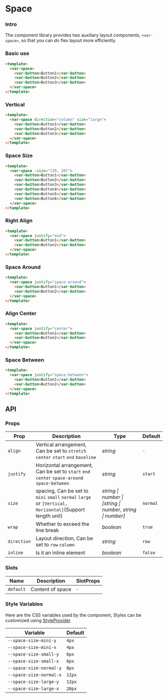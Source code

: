 # Space

### Intro

The component library provides two auxiliary layout components,
`<var-space>`,
so that you can do flex layout more efficiently.

### Basic use

```html
<template>
  <var-space>
    <var-button>Button1</var-button>
    <var-button>Button2</var-button>
    <var-button>Button3</var-button>
  </var-space>
</template>
```

### Vertical

```html
<template>
  <var-space direction="column" size="large">
    <var-button>Button1</var-button>
    <var-button>Button2</var-button>
    <var-button>Button3</var-button>
  </var-space>
</template>
```

### Space Size

```html
<template>
  <var-space :size="[20, 20]">
    <var-button>Button1</var-button>
    <var-button>Button2</var-button>
    <var-button>Button3</var-button>
    <var-button>Button4</var-button>
    <var-button>Button5</var-button>
    <var-button>Button6</var-button>
  </var-space>
</template>
```

### Right Align

```html
<template>
  <var-space justify="end">
    <var-button>Button1</var-button>
    <var-button>Button2</var-button>
  </var-space>
</template>
```

### Space Around

```html
<template>
  <var-space justify="space-around">
    <var-button>Button1</var-button>
    <var-button>Button2</var-button>
  </var-space>
</template>
```

### Align Center

```html
<template>
  <var-space justify="center">
    <var-button>Button1</var-button>
    <var-button>Button2</var-button>
  </var-space>
</template>
```

### Space Between

```html
<template>
  <var-space justify="space-between">
    <var-button>Button1</var-button>
    <var-button>Button2</var-button>
  </var-space>
</template>
```

## API

### Props

| Prop        | Description                                                                                             | Type     | Default |
|-------------|---------------------------------------------------------------------------------------------------------|----------|---------|
| `align`     | Vertical arrangement, Can be set to `stretch` `center` `start` `end` `baseline`                         | _string_ | `-`     |
| `justify`   | Horizontal arrangement, Can be set to `start` `end` `center` `space-around` `space-between`             | _string_ | `start` |
| `size`      | spacing, Can be set to `mini` `small` `normal` `large` or `[Vertical, Horizontal]`(Support length unit) | _string \| number \| [string \| number, string \| number]_ |`normal`|
| `wrap`      | Whether to exceed the line break                                                                        | _boolean_ | `true`  |
| `direction` | Layout direction, Can be set to `row` `column`                                                          | _string_ | `row`   |
| `inline`    | Is it an inline element                                                                                 | _boolean_ | `false` |

### Slots

| Name      | Description      | SlotProps |
|-----------|------------------|-----------|
| `default` | Content of space | `-`       |

### Style Variables

Here are the CSS variables used by the component, Styles can be customized using [StyleProvider](#/en-US/style-provider)

| Variable | Default |
| --- | --- |
| `--space-size-mini-y`  | `4px`        |
| `--space-size-mini-x`  | `4px`        |
| `--space-size-small-y` | `6px`        |
| `--space-size-small-x` | `6px`        |
| `--space-size-normal-y` | `8px`        |
| `--space-size-normal-x` | `12px`       |
| `--space-size-large-y` | `12px`       |
| `--space-size-large-x` | `20px`       |
